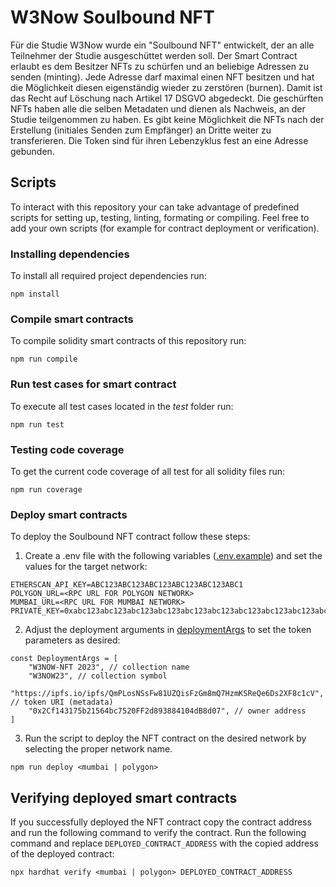 # W3Now Soulbound NFT

Für die Studie W3Now wurde ein "Soulbound NFT" entwickelt, der an alle Teilnehmer der Studie ausgeschüttet werden soll. Der Smart Contract erlaubt es dem Besitzer NFTs zu schürfen und an beliebige Adressen zu senden (minting). Jede Adresse darf maximal einen NFT besitzen und hat die Möglichkeit diesen eigenständig wieder zu zerstören (burnen). Damit ist das Recht auf Löschung nach Artikel 17 DSGVO abgedeckt. Die geschürften NFTs haben alle die selben Metadaten und dienen als Nachweis, an der Studie teilgenommen zu haben. Es gibt keine Möglichkeit die NFTs nach der Erstellung (initiales Senden zum Empfänger) an Dritte weiter zu transferieren. Die Token sind für ihren Lebenzyklus fest an eine Adresse gebunden.

## Scripts

To interact with this repository your can take advantage of predefined scripts for setting up, testing, linting, formating or compiling. Feel free to add your own scripts (for example for contract deployment or verification).

### Installing dependencies

To install all required project dependencies run:

```shell
npm install
```

### Compile smart contracts

To compile solidity smart contracts of this repository run:

```shell
npm run compile
```

### Run test cases for smart contract

To execute all test cases located in the _test_ folder run:

```shell
npm run test
```

### Testing code coverage

To get the current code coverage of all test for all solidity files run:

```shell
npm run coverage
```

### Deploy smart contracts

To deploy the Soulbound NFT contract follow these steps:

1. Create a .env file with the following variables ([.env.example](.env.example)) and set the values for the target network:

```
ETHERSCAN_API_KEY=ABC123ABC123ABC123ABC123ABC123ABC1
POLYGON_URL=<RPC URL FOR POLYGON NETWORK>
MUMBAI_URL=<RPC URL FOR MUMBAI NETWORK>
PRIVATE_KEY=0xabc123abc123abc123abc123abc123abc123abc123abc123abc123abc123abc1
```

2. Adjust the deployment arguments in [deploymentArgs](scripts/deploymentArgs.ts) to set the token parameters as desired:

```
const DeploymentArgs = [
    "W3NOW-NFT 2023", // collection name
    "W3NOW23", // collection symbol
    "https://ipfs.io/ipfs/QmPLosNSsFw81UZQisFzGm8mQ7HzmKSReQe6Ds2XF8c1cV", // token URI (metadata)
    "0x2Cf143175b21564bc7520FF2d893884104dB8d07", // owner address
]
```

3. Run the script to deploy the NFT contract on the desired network by selecting the proper network name.

```shell
npm run deploy <mumbai | polygon>
```

## Verifying deployed smart contracts

If you successfully deployed the NFT contract copy the contract address and run the following command to verify the contract.
Run the following command and replace `DEPLOYED_CONTRACT_ADDRESS` with the copied address of the deployed contract:

```shell
npx hardhat verify <mumbai | polygon> DEPLOYED_CONTRACT_ADDRESS
```
